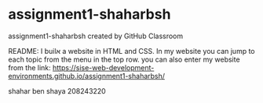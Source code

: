 # assignment1-shaharbsh
assignment1-shaharbsh created by GitHub Classroom

README:
I builא a website in HTML and CSS.
In my website you can jump to each topic from the menu in the top row.
you can also enter my website from the link:
https://sise-web-development-environments.github.io/assignment1-shaharbsh/

shahar ben shaya
208243220
